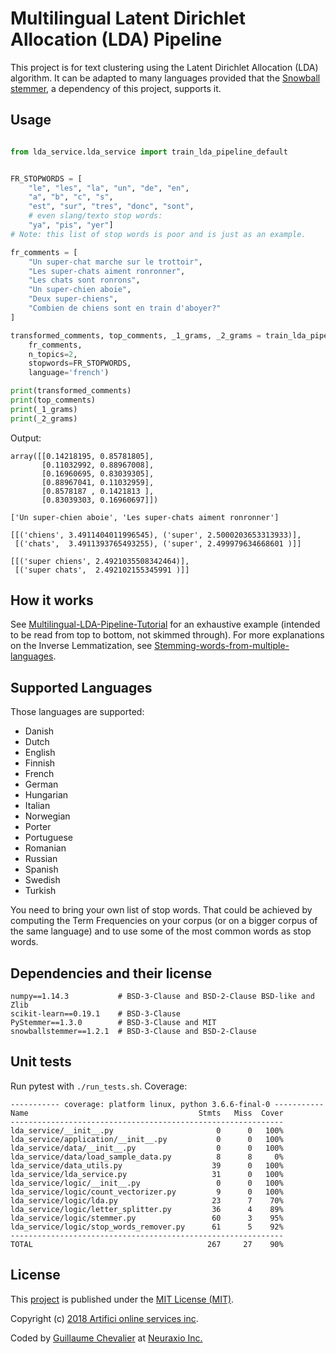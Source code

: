 # Multilingual Latent Dirichlet Allocation (LDA) Pipeline

This project is for text clustering using the Latent Dirichlet Allocation (LDA) algorithm. It can be adapted to many languages provided that the [Snowball stemmer](http://snowball.tartarus.org/texts/stemmersoverview.html), a dependency of this project, supports it.

## Usage

```python

from lda_service.lda_service import train_lda_pipeline_default


FR_STOPWORDS = [
    "le", "les", "la", "un", "de", "en",
    "a", "b", "c", "s",
    "est", "sur", "tres", "donc", "sont",
    # even slang/texto stop words:
    "ya", "pis", "yer"]
# Note: this list of stop words is poor and is just as an example.

fr_comments = [
    "Un super-chat marche sur le trottoir",
    "Les super-chats aiment ronronner",
    "Les chats sont ronrons",
    "Un super-chien aboie",
    "Deux super-chiens",
    "Combien de chiens sont en train d'aboyer?"
]

transformed_comments, top_comments, _1_grams, _2_grams = train_lda_pipeline_default(
    fr_comments,
    n_topics=2,
    stopwords=FR_STOPWORDS,
    language='french')

print(transformed_comments)
print(top_comments)
print(_1_grams)
print(_2_grams)
```
Output:
```
array([[0.14218195, 0.85781805],
       [0.11032992, 0.88967008],
       [0.16960695, 0.83039305],
       [0.88967041, 0.11032959],
       [0.8578187 , 0.1421813 ],
       [0.83039303, 0.16960697]])

['Un super-chien aboie', 'Les super-chats aiment ronronner']

[[('chiens', 3.4911404011996545), ('super', 2.5000203653313933)],
 [('chats',  3.4911393765493255), ('super', 2.499979634668601 )]]

[[('super chiens', 2.4921035508342464)],
 [('super chats',  2.492102155345991 )]]
```

## How it works

See [Multilingual-LDA-Pipeline-Tutorial](https://github.com/ArtificiAI/Multilingual-Latent-Dirichlet-Allocation-LDA/blob/master/Multilingual-LDA-Pipeline-Tutorial.ipynb) for an exhaustive example (intended to be read from top to bottom, not skimmed through). For more explanations on the Inverse Lemmatization, see [Stemming-words-from-multiple-languages](https://github.com/ArtificiAI/Multilingual-Latent-Dirichlet-Allocation-LDA/blob/master/Stemming-words-from-multiple-languages.ipynb).

## Supported Languages

Those languages are supported:

- Danish
- Dutch
- English
- Finnish
- French
- German
- Hungarian
- Italian
- Norwegian
- Porter
- Portuguese
- Romanian
- Russian
- Spanish
- Swedish
- Turkish

You need to bring your own list of stop words. That could be achieved by computing the Term Frequencies on your corpus (or on a bigger corpus of the same language) and to use some of the most common words as stop words.

## Dependencies and their license

```
numpy==1.14.3           # BSD-3-Clause and BSD-2-Clause BSD-like and Zlib
scikit-learn==0.19.1    # BSD-3-Clause
PyStemmer==1.3.0        # BSD-3-Clause and MIT
snowballstemmer==1.2.1  # BSD-3-Clause and BSD-2-Clause
```

## Unit tests

Run pytest with `./run_tests.sh`. Coverage:

```
----------- coverage: platform linux, python 3.6.6-final-0 -----------
Name                                      Stmts   Miss  Cover
-------------------------------------------------------------
lda_service/__init__.py                       0      0   100%
lda_service/application/__init__.py           0      0   100%
lda_service/data/__init__.py                  0      0   100%
lda_service/data/load_sample_data.py          8      8     0%
lda_service/data_utils.py                    39      0   100%
lda_service/lda_service.py                   31      0   100%
lda_service/logic/__init__.py                 0      0   100%
lda_service/logic/count_vectorizer.py         9      0   100%
lda_service/logic/lda.py                     23      7    70%
lda_service/logic/letter_splitter.py         36      4    89%
lda_service/logic/stemmer.py                 60      3    95%
lda_service/logic/stop_words_remover.py      61      5    92%
-------------------------------------------------------------
TOTAL                                       267     27    90%
```

## License

This [project](https://github.com/ArtificiAI/Multilingual-Latent-Dirichlet-Allocation-LDA) is published under the [MIT License (MIT)](https://github.com/ArtificiAI/Multilingual-Latent-Dirichlet-Allocation-LDA/blob/master/LICENSE).

Copyright (c) [2018 Artifici online services inc](https://github.com/ArtificiAI).

Coded by [Guillaume Chevalier](https://github.com/guillaume-chevalier) at [Neuraxio Inc.](https://github.com/Neuraxio)
